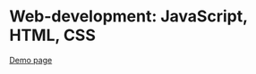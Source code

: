# Web-development: JavaScript, HTML, CSS

[Demo page](https://zahoruiko.github.io/HW_FE_221219-JavaScript/)

